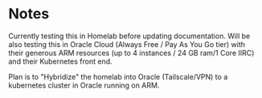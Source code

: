 # Notes
Currently testing this in Homelab before updating documentation. Will be also testing this in Oracle Cloud (Always Free / Pay As You Go tier) with their generous ARM resources (up to 4 instances / 24 GB ram/1 Core IIRC) and their Kubernetes front end.

Plan is to "Hybridize" the homelab into Oracle (Tailscale/VPN) to a kubernetes cluster in Oracle running on ARM.
